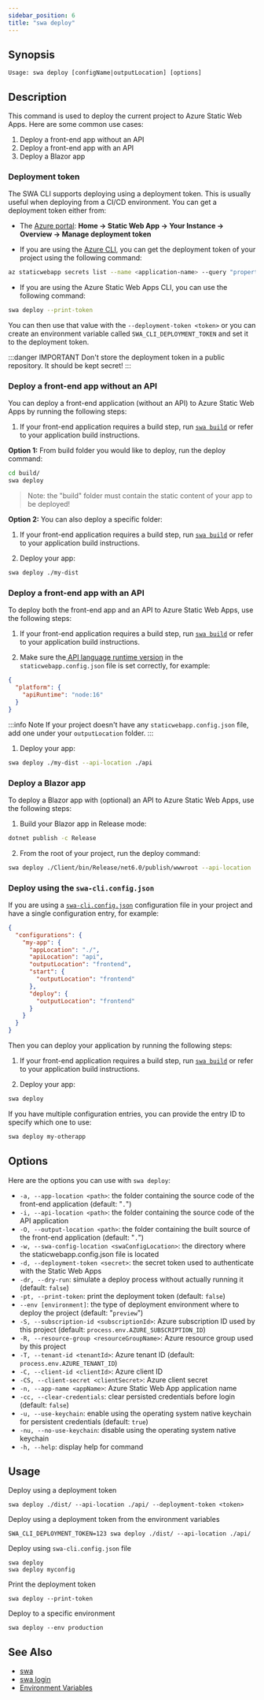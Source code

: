 ```yaml
---
sidebar_position: 6
title: "swa deploy"
---
```


## Synopsis

```
Usage: swa deploy [configName|outputLocation] [options]
```

## Description

This command is used to deploy the current project to Azure Static Web Apps. Here are some common use cases:

1. Deploy a front-end app without an API
2. Deploy a front-end app with an API
3. Deploy a Blazor app

### Deployment token

The SWA CLI supports deploying using a deployment token. This is usually useful when deploying from a CI/CD environment. You can get a deployment token either from:

- The [Azure portal](https://portal.azure.com/): **Home → Static Web App → Your Instance → Overview → Manage deployment token**

- If you are using the [Azure CLI](https://aka.ms/azcli), you can get the deployment token of your project using the following command:

```bash
az staticwebapp secrets list --name <application-name> --query "properties.apiKey"
```

- If you are using the Azure Static Web Apps CLI, you can use the following command:

```bash
swa deploy --print-token
```

You can then use that value with the `--deployment-token <token>` or you can create an environment variable called `SWA_CLI_DEPLOYMENT_TOKEN` and set it to the deployment token.

:::danger IMPORTANT
Don't store the deployment token in a public repository. It should be kept secret!
:::

### Deploy a front-end app without an API

You can deploy a front-end application (without an API) to Azure Static Web Apps by running the following steps:

1. If your front-end application requires a build step, run [`swa build`](swa-build) or refer to your application build instructions.

**Option 1:** From build folder you would like to deploy, run the deploy command:

```bash
cd build/
swa deploy
```

> Note: the "build" folder must contain the static content of your app to be deployed!

**Option 2:** You can also deploy a specific folder:

1. If your front-end application requires a build step, run [`swa build`](swa-build) or refer to your application build instructions.

2. Deploy your app:

```bash
swa deploy ./my-dist
```

### Deploy a front-end app with an API

To deploy both the front-end app and an API to Azure Static Web Apps, use the following steps:

1. If your front-end application requires a build step, run [`swa build`](swa-build) or refer to your application build instructions.

2. Make sure the[ API language runtime version](https://docs.microsoft.com/en-us/azure/static-web-apps/configuration#platform) in the `staticwebapp.config.json` file is set correctly, for example:

```json
{
  "platform": {
    "apiRuntime": "node:16"
  }
}
```

:::info Note
If your project doesn't have any `staticwebapp.config.json` file, add one under your `outputLocation` folder.
:::

1. Deploy your app:

```bash
swa deploy ./my-dist --api-location ./api
```

### Deploy a Blazor app

To deploy a Blazor app with (optional) an API to Azure Static Web Apps, use the following steps:

1. Build your Blazor app in Release mode:

```bash
dotnet publish -c Release
```

2. From the root of your project, run the deploy command:

```bash
swa deploy ./Client/bin/Release/net6.0/publish/wwwroot --api-location ./Api
```

### Deploy using the `swa-cli.config.json`

If you are using a [`swa-cli.config.json`](#swa-cli.config.json) configuration file in your project and have a single configuration entry, for example:

```json
{
  "configurations": {
    "my-app": {
      "appLocation": "./",
      "apiLocation": "api",
      "outputLocation": "frontend",
      "start": {
        "outputLocation": "frontend"
      },
      "deploy": {
        "outputLocation": "frontend"
      }
    }
  }
}
```

Then you can deploy your application by running the following steps:

1. If your front-end application requires a build step, run [`swa build`](swa-build) or refer to your application build instructions.

2. Deploy your app:

```bash
swa deploy
```

If you have multiple configuration entries, you can provide the entry ID to specify which one to use:

```bash
swa deploy my-otherapp
```

## Options

Here are the options you can use with `swa deploy`:

- `-a, --app-location <path>`: the folder containing the source code of the front-end application (default: "`.`")
- `-i, --api-location <path>`: the folder containing the source code of the API application
- `-O, --output-location <path>`: the folder containing the built source of the front-end application (default: "`.`")
- `-w, --swa-config-location <swaConfigLocation>`: the directory where the staticwebapp.config.json file is located
- `-d, --deployment-token <secret>`: the secret token used to authenticate with the Static Web Apps
- `-dr, --dry-run`: simulate a deploy process without actually running it (default: `false`)
- `-pt, --print-token`: print the deployment token (default: `false`)
- `--env [environment]`: the type of deployment environment where to deploy the project (default: "`preview`")
- `-S, --subscription-id <subscriptionId>`: Azure subscription ID used by this project (default: `process.env.AZURE_SUBSCRIPTION_ID`)
- `-R, --resource-group <resourceGroupName>`: Azure resource group used by this project
- `-T, --tenant-id <tenantId>`: Azure tenant ID (default: `process.env.AZURE_TENANT_ID`)
- `-C, --client-id <clientId>`: Azure client ID
- `-CS, --client-secret <clientSecret>`: Azure client secret
- `-n, --app-name <appName>`: Azure Static Web App application name
- `-cc, --clear-credentials`: clear persisted credentials before login (default: `false`)
- `-u, --use-keychain`: enable using the operating system native keychain for persistent credentials (default: `true`)
- `-nu, --no-use-keychain`: disable using the operating system native keychain
- `-h, --help`: display help for command

## Usage

Deploy using a deployment token

```
swa deploy ./dist/ --api-location ./api/ --deployment-token <token>
```

Deploy using a deployment token from the environment variables

```
SWA_CLI_DEPLOYMENT_TOKEN=123 swa deploy ./dist/ --api-location ./api/
```

Deploy using `swa-cli.config.json` file

```
swa deploy
swa deploy myconfig
```

Print the deployment token

```
swa deploy --print-token
```

Deploy to a specific environment

```
swa deploy --env production
```

## See Also

- [swa](docs/cli/swa)
- [swa login](swa-login)
- [Environment Variables](env-vars)
